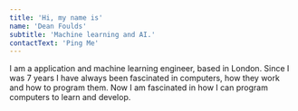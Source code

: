 ```yaml
---
title: 'Hi, my name is'
name: 'Dean Foulds'
subtitle: 'Machine learning and AI.'
contactText: 'Ping Me'
---
```


I am a application and machine learning engineer, based in London. Since I was 7 years I have always been fascinated in computers, how they work and how to program them. Now I am fascinated in how I can program computers to learn and develop.
